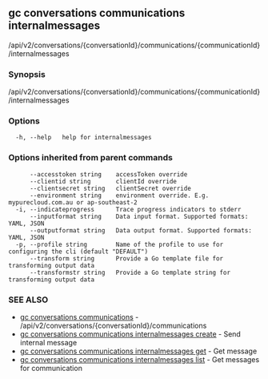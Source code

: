 ## gc conversations communications internalmessages

/api/v2/conversations/{conversationId}/communications/{communicationId}/internalmessages

### Synopsis

/api/v2/conversations/{conversationId}/communications/{communicationId}/internalmessages

### Options

```
  -h, --help   help for internalmessages
```

### Options inherited from parent commands

```
      --accesstoken string    accessToken override
      --clientid string       clientId override
      --clientsecret string   clientSecret override
      --environment string    environment override. E.g. mypurecloud.com.au or ap-southeast-2
  -i, --indicateprogress      Trace progress indicators to stderr
      --inputformat string    Data input format. Supported formats: YAML, JSON
      --outputformat string   Data output format. Supported formats: YAML, JSON
  -p, --profile string        Name of the profile to use for configuring the cli (default "DEFAULT")
      --transform string      Provide a Go template file for transforming output data
      --transformstr string   Provide a Go template string for transforming output data
```

### SEE ALSO

* [gc conversations communications](gc_conversations_communications.html)	 - /api/v2/conversations/{conversationId}/communications
* [gc conversations communications internalmessages create](gc_conversations_communications_internalmessages_create.html)	 - Send internal message
* [gc conversations communications internalmessages get](gc_conversations_communications_internalmessages_get.html)	 - Get message
* [gc conversations communications internalmessages list](gc_conversations_communications_internalmessages_list.html)	 - Get messages for communication


